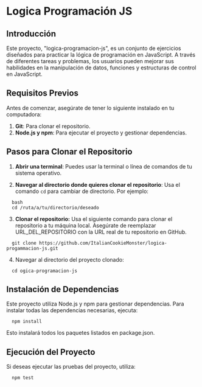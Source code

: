 
# Logica Programación JS

## Introducción

Este proyecto, "logica-programacion-js", es un conjunto de ejercicios diseñados para practicar la lógica de programación en JavaScript. A través de diferentes tareas y problemas, los usuarios pueden mejorar sus habilidades en la manipulación de datos, funciones y estructuras de control en JavaScript.

## Requisitos Previos

Antes de comenzar, asegúrate de tener lo siguiente instalado en tu computadora:

1. **Git**: Para clonar el repositorio.
2. **Node.js y npm**: Para ejecutar el proyecto y gestionar dependencias.

## Pasos para Clonar el Repositorio

1. **Abrir una terminal**: Puedes usar la terminal o línea de comandos de tu sistema operativo.

2. **Navegar al directorio donde quieres clonar el repositorio**: Usa el comando `cd` para cambiar de directorio. Por ejemplo:

```
  bash
  cd /ruta/a/tu/directorio/deseado

```

3.	**Clonar el repositorio:** Usa el siguiente comando para clonar el repositorio a tu máquina local. Asegúrate de reemplazar URL_DEL_REPOSITORIO con la URL real de tu repositorio en GitHub.

``` 
  git clone https://github.com/ItalianCookieMonster/logica-progammacion-js.git
```

4.	Navegar al directorio del proyecto clonado:
   
```
  cd ogica-programacion-js
  ```

## Instalación de Dependencias

Este proyecto utiliza Node.js y npm para gestionar dependencias. Para instalar todas las dependencias necesarias, ejecuta:

```
  npm install
```
Esto instalará todos los paquetes listados en package.json.

## Ejecución del Proyecto

Si deseas ejecutar las pruebas del proyecto, utiliza:

```
  npm test
```

    
